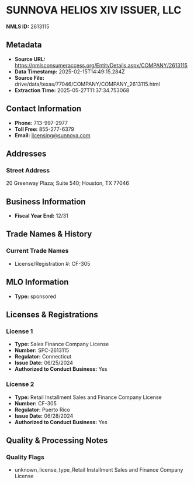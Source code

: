 # SUNNOVA HELIOS XIV ISSUER, LLC

**NMLS ID:** 2613115

## Metadata
- **Source URL:** https://nmlsconsumeraccess.org/EntityDetails.aspx/COMPANY/2613115
- **Data Timestamp:** 2025-02-15T14:49:15.284Z
- **Source File:** drive/data/texas/77046/COMPANY/COMPANY_2613115.html
- **Extraction Time:** 2025-05-27T11:37:34.753068

## Contact Information
- **Phone:** 713-997-2977
- **Toll Free:** 855-277-6379
- **Email:** licensing@sunnova.com

## Addresses
### Street Address
20 Greenway Plaza; Suite 540; Houston, TX 77046

## Business Information
- **Fiscal Year End:** 12/31

## Trade Names & History
### Current Trade Names
- License/Registration #: CF-305

## MLO Information
- **Type:** sponsored

## Licenses & Registrations

### License 1
- **Type:** Sales Finance Company License
- **Number:** SFC-2613115
- **Regulator:** Connecticut
- **Issue Date:** 06/25/2024
- **Authorized to Conduct Business:** Yes

### License 2
- **Type:** Retail Installment Sales and Finance Company License
- **Number:** CF-305
- **Regulator:** Puerto Rico
- **Issue Date:** 06/28/2024
- **Authorized to Conduct Business:** Yes

## Quality & Processing Notes
### Quality Flags
- unknown_license_type_Retail Installment Sales and Finance Company License
